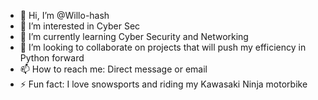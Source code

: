 - 👋 Hi, I’m @Willo-hash
- 👀 I’m interested in Cyber Sec 
- 🌱 I’m currently learning Cyber Security and Networking
- 💞️ I’m looking to collaborate on projects that will push my efficiency in Python forward
- 📫 How to reach me: Direct message or email
- ⚡ Fun fact: I love snowsports and riding my Kawasaki Ninja motorbike 

<!---
Willo-hash/Willo-hash is a ✨ special ✨ repository because its `README.md` (this file) appears on your GitHub profile.
You can click the Preview link to take a look at your changes.
--->
